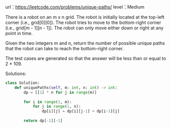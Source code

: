 
url：https://leetcode.com/problems/unique-paths/
level：Medium

There is a robot on an m x n grid. The robot is initially located at the top-left corner (i.e., grid[0][0]). The robot tries to move to the bottom-right corner (i.e., grid[m - 1][n - 1]). The robot can only move either down or right at any point in time.

Given the two integers m and n, return the number of possible unique paths that the robot can take to reach the bottom-right corner.

The test cases are generated so that the answer will be less than or equal to 2 * 109.

Solutions:
```python
class Solution:
    def uniquePaths(self, m: int, n: int) -> int:
        dp = [[1] * n for j in range(m)]
        
        for i in range(1, m):
            for j in range(1, n):
                dp[i][j] = dp[i][j-1] + dp[i-1][j]
       
        return dp[-1][-1]
```


